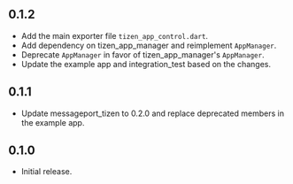 ## 0.1.2

* Add the main exporter file `tizen_app_control.dart`.
* Add dependency on tizen_app_manager and reimplement `AppManager`.
* Deprecate `AppManager` in favor of tizen_app_manager's `AppManager`.
* Update the example app and integration_test based on the changes.

## 0.1.1

* Update messageport_tizen to 0.2.0 and replace deprecated members in the example app.

## 0.1.0

* Initial release.
